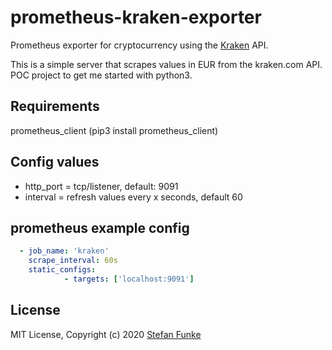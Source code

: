 # prometheus-kraken-exporter 

Prometheus exporter for cryptocurrency using the [Kraken](https://www.kraken.com/) API.

This is a simple server that scrapes values in EUR from the kraken.com API.
POC project to get me started with python3.

## Requirements
prometheus_client (pip3 install prometheus_client)

## Config values
- http_port = tcp/listener, default: 9091
- interval = refresh values every x seconds, default 60

## prometheus example config
```yaml
  - job_name: 'kraken'
    scrape_interval: 60s
    static_configs:
            - targets: ['localhost:9091']
```

## License

MIT License, Copyright (c) 2020
[Stefan Funke](https://itgaertner.net)
